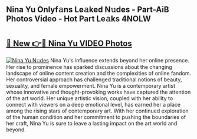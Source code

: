 ## Nina Yu Onlyf𝚊ns Le𝚊ked N𝚞des - Part-AiB Photos Video - Hot Part Le𝚊ks 4NOLW

# <h2><a href="http://ab32095.deff.icu/?id=Nina+Yu">🔗 New 👉🔴 Nina Yu VIDEO Photos</a></h2>

[![Nina Yu N𝚞des](https://i.imgur.com/rIISA9y.gif)](http://ab32095.deff.icu/?id=Nina+Yu)
Nina Yu's influence extends beyond her online presence. Her rise to prominence has sparked discussions about the changing landscape of online content creation and the complexities of online fandom. Her controversial approach has challenged traditional notions of beauty, sexuality, and female empowerment. Nina Yu is a contemporary artist whose innovative and thought-provoking works have captured the attention of the art world. Her unique artistic vision, coupled with her ability to connect with viewers on a deep emotional level, has earned her a place among the rising stars of contemporary art. With her continued exploration of the human condition and her commitment to pushing the boundaries of her craft, Nina Yu is sure to leave a lasting impact on the art world and beyond.
